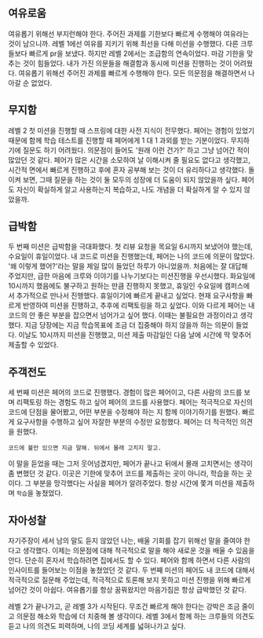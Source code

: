 여유로움
---
여유롭기 위해선 부지런해야 한다. 주어진 과제를 기한보다 빠르게 수행해야 여유라는 것이 남으니까.
레벨 1에선 여유를 지키기 위해 최선을 다해 미션을 수행했다. 다른 크루들보다 빠르게 pr을 보냈다.
하지만 레벨 2에서는 조급함의 연속이었다. 마감 기한을 맞추는 것이 힘들었다. 내가 가진 의문들을 해결함과 동시에 미션을 진행하는 것이 어려웠다.
여유롭기 위해선 주어진 과제를 빠르게 수행해야 한다. 모든 의문점을 해결하면서 나아갈 순 없었다.

무지함
---
레벨 2 첫 미션을 진행할 때 스프링에 대한 사전 지식이 전무했다. 페어는 경험이 있었기 때문에 함께 학습 테스트를 진행할 때 페어에게 1 대 1 과외를 받는 기분이었다.
무지하기에 질문도 하기 어려웠다. 의문점이 들어도 '원래 이런 건가?' 하고 그냥 넘어간 적이 많았던 것 같다. 페어가 많은 시간을 소모하여 날 이해시켜 줄 필요도 없다고 생각했고, 시간적 면에서 빠르게 진행하고 후에 혼자 공부해 보는 것이 더 유리하다고 생각했다.
돌이켜 보면, 그때 질문을 하는 것이 둘 모두의 성장에 더 도움이 되지 않았을까 싶다. 페어도 자신이 확실하게 알고 사용하는지 복습하고, 나도 개념을 더 확실하게 알 수 있지 않았을까.

급박함
---
두 번째 미션은 급박함을 극대화했다. 첫 리뷰 요청을 목요일 6시까지 보냈어야 했는데, 수요일이 휴일이었다.
내 코드로 미션을 진행했는데, 페어는 나의 코드에 의문이 많았다. '왜 이렇게 했어?'라는 말을 제일 많이 들었던 하루가 아니었을까.
처음에는 잘 대답해 주었지만, 급한 마음에 크루와 이야기를 나누기보다는 미션진행을 우선시했다.
화요일에 10시까지 했음에도 불구하고 원하는 만큼 진행하지 못했고, 휴일인 수요일에 캠퍼스에서 추가적으로 만나서 진행했다.
휴일이기에 빠르게 끝내고 싶었다. 현재 요구사항을 빠르게 반영하여 미션을 진행하고, 추후에 리팩토링을 하고 싶었다. 이와 다르게 페어는 내 코드의 안 좋은 부분을 잡으면서 넘어가고 싶어 했다.
이때는 불필요한 과정이라고 생각했다. 지금 당장에는 지금 학습목표에 조금 더 집중해야 하지 않을까 하는 의문이 들었다.
이날도 10시까지 미션을 진행했고, 미션 제출 마감일인 다음 날에 시간에 딱 맞추어 제출할 수 있었다.

주객전도
---
세 번째 미션은 페어의 코드로 진행했다. 경험이 많은 페어이고, 다른 사람의 코드를 보며 리팩토링 하는 경험도 하고 싶어 페어의 코드를 사용했다.
페어는 적극적으로 자신의 코드에 단점을 물어봤고, 어떤 부분을 수정해야 하는 지 함께 이야기하기를 원했다. 빠르게 요구사항을 수행하고 싶어 자잘한 부분의 수정만 요청했다. 페어는 더 적극적인 의견을 원했다.

`코드에 불만 있으면 지금 말해. 뒤에서 몰래 고치지 말고.`

이 말을 듣었을 때는 그저 웃어넘겼지만, 페어가 끝나고 뒤에서 몰래 고치면서는 생각이 좀 변했던 것 같다.
이곳은 기한에 맞추어 코드를 제출하는 곳이 아니라, 학습을 하는 곳이다. 그 부분을 망각했다는 사실을 페어가 알려주었다.
항상 시간에 쫓겨 미션을 제출하며 `학습`을 놓쳤었다.

자아성찰
---
자기주장이 세서 남의 말도 듣지 않았던 나는, 배울 기회를 잡기 위해선 말을 줄여야 한다고 생각했다.
이제는 의문점에 대해 적극적으로 말을 해야 새로운 것을 배울 수 있음을 안다.
단순히 혼자서 학습하려면 집에서도 할 수 있다. 페어와 함께 하면서 다른 사람의 인사이트를 들어보는 이점을 놓쳤었던 것 같다.
두 번째 미션의 페어도 내 코드에 대해서 적극적으로 질문해 주었는데, 적극적으로 토론해 보지 못하고 미션 진행을 위해 빠르게 넘어간 것이 아쉽다.
여유롭기를 항상 꿈꿔왔지만 마음가짐은 항상 급박했던 것 같다.

레벨 2가 끝나가고, 곧 레벨 3가 시작된다. 무조건 빠르게 해야 한다는 강박은 조금 줄이고 의문점 해소와 학습에 더 치중해 볼 생각이다. 
레벨 3에서 함께 하는 크루들의 의견도 듣고 나의 의견도 피력하며, 나의 코딩 세계를 넓혀나가고 싶다.
